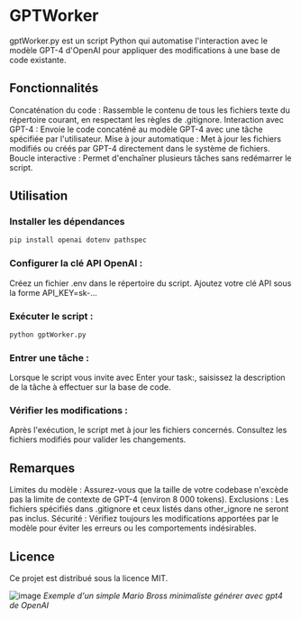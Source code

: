 # GPTWorker

gptWorker.py est un script Python qui automatise l'interaction avec le modèle GPT-4 d'OpenAI pour appliquer des modifications à une base de code existante.

## Fonctionnalités
Concaténation du code : Rassemble le contenu de tous les fichiers texte du répertoire courant, en respectant les règles de .gitignore.
Interaction avec GPT-4 : Envoie le code concaténé au modèle GPT-4 avec une tâche spécifiée par l'utilisateur.
Mise à jour automatique : Met à jour les fichiers modifiés ou créés par GPT-4 directement dans le système de fichiers.
Boucle interactive : Permet d'enchaîner plusieurs tâches sans redémarrer le script.

## Utilisation

### Installer les dépendances
```bash
pip install openai dotenv pathspec
```

### Configurer la clé API OpenAI :
Créez un fichier .env dans le répertoire du script.
Ajoutez votre clé API sous la forme API_KEY=sk-...

### Exécuter le script :
```bash
python gptWorker.py
```

### Entrer une tâche :
Lorsque le script vous invite avec Enter your task:, saisissez la description de la tâche à effectuer sur la base de code.

### Vérifier les modifications :
Après l'exécution, le script met à jour les fichiers concernés.
Consultez les fichiers modifiés pour valider les changements.

## Remarques
Limites du modèle : Assurez-vous que la taille de votre codebase n'excède pas la limite de contexte de GPT-4 (environ 8 000 tokens).
Exclusions : Les fichiers spécifiés dans .gitignore et ceux listés dans other_ignore ne seront pas inclus.
Sécurité : Vérifiez toujours les modifications apportées par le modèle pour éviter les erreurs ou les comportements indésirables.

## Licence
Ce projet est distribué sous la licence MIT.

![image](https://github.com/user-attachments/assets/11c19a85-c4c5-416d-84c1-0831cf04a278)
*Exemple d'un simple Mario Bross minimaliste générer avec gpt4 de OpenAI*